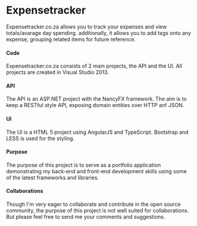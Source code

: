# Expensetracker

Expensetracker.co.za allows you to track your expenses and view totals/avarage day spending. additionally, it allows you to add tags onto any expense, grouping related items for future reference.

#### Code
Expensetracker.co.za consists of 2 main projects, the API and the UI. All projects are created in Visual Studio 2013.

#### API
The API is an ASP.NET project with the NancyFX framework. The aim is to keep a RESTful style API, exposing domain entities over HTTP anf JSON.

#### UI
The UI is a HTML 5 project using AngularJS and TypeScript. Bootstrap and LESS is used for the styling.

#### Purpose
The purpose of this project is to serve as a portfolio application demonstrating my back-end and front-end development skills using some of the latest frameworks and libraries.

#### Collaborations
Though I'm very eager to collaborate and contribute in the open source community, the purpose of this project is not well suited for collaborations. But please feel free to send me your comments and suggestions.
